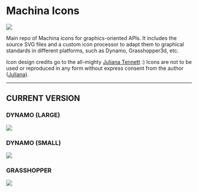 # Machina Icons

![](https://github.com/RobotExMachina/Machina-Icons/blob/master/svg_processor/contacts/MachinaIcons_Generic.png)

Main repo of Machina icons for graphics-oriented APIs. It includes the source SVG files and a custom icon processor to adapt them to graphical standards in different platforms, such as Dynamo, Grasshopper3d, etc.   

Icon design credits go to the all-mighty [Juliana Tennett](https://github.com/julietennett) :) Icons are not to be used or reproduced in any form without express consent from the author ([Juliana](https://github.com/julietennett)).

---
## CURRENT VERSION

### DYNAMO (LARGE)
![](https://github.com/RobotExMachina/Machina-Icons/blob/master/svg_processor/contacts/MachinaIcons_Dynamo_Large.png)

### DYNAMO (SMALL)
![](https://github.com/RobotExMachina/Machina-Icons/blob/master/svg_processor/contacts/MachinaIcons_Dynamo_Small.png)

### GRASSHOPPER
![](https://github.com/RobotExMachina/Machina-Icons/blob/master/svg_processor/contacts/MachinaIcons_Grasshopper.png)
